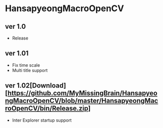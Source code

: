 # HansapyeongMacroOpenCV
## ver 1.0
- Release

## ver 1.01
- Fix time scale
- Multi title support

## ver 1.02[Download][https://github.com/MyMissingBrain/HansapyeongMacroOpenCV/blob/master/HansapyeongMacroOpenCV/bin/Release.zip]
- Inter Explorer startup support
